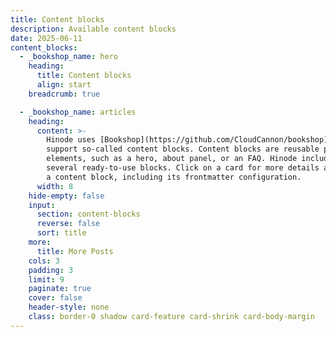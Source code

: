 ```yaml
---
title: Content blocks
description: Available content blocks
date: 2025-06-11
content_blocks:
  - _bookshop_name: hero
    heading:
      title: Content blocks
      align: start
    breadcrumb: true

  - _bookshop_name: articles
    heading:
      content: >-
        Hinode uses [Bookshop](https://github.com/CloudCannon/bookshop) to
        support so-called content blocks. Content blocks are reusable page
        elements, such as a hero, about panel, or an FAQ. Hinode includes
        several ready-to-use blocks. Click on a card for more details about
        a content block, including its frontmatter configuration.
      width: 8
    hide-empty: false
    input:
      section: content-blocks
      reverse: false
      sort: title
    more:
      title: More Posts
    cols: 3
    padding: 3
    limit: 9
    paginate: true
    cover: false
    header-style: none
    class: border-0 shadow card-feature card-shrink card-body-margin
---
```

